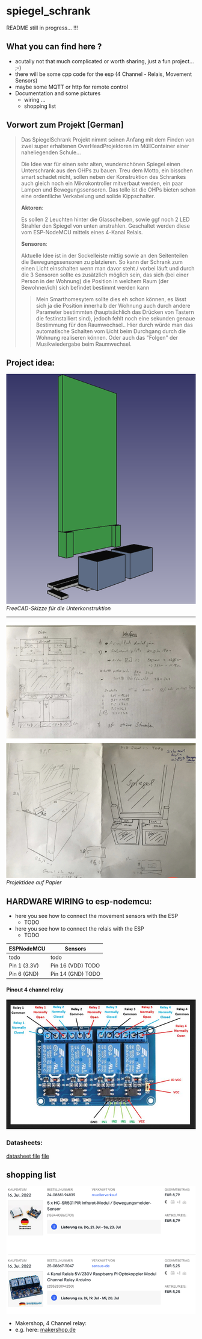 # spiegel_schrank

README still in progress... !!!

## What you can find here ?
- acutally not that much complicated or worth sharing, just a fun project...  ;-)
- there will be some cpp code for the esp (4 Channel - Relais, Movement Sensors)
- maybe some MQTT or http for remote control
- Documentation and some pictures 
    - wiring  ...
    - shopping list

 

## Vorwort zum Projekt [German]
> Das SpiegelSchrank Projekt nimmt seinen Anfang mit dem Finden von zwei super erhaltenen OverHeadProjektoren 
im MüllContainer einer naheliegenden Schule... 
> 
> Die Idee war für einen sehr alten, wunderschönen Spiegel einen Unterschrank aus den OHPs zu bauen.
> Treu dem Motto, ein bisschen smart schadet nicht, sollen neben der Konstruktion des Schrankes auch gleich noch
> ein Mikrokontroller mitverbaut werden, ein paar Lampen und Bewegungssensoren. 
> Das tolle ist die OHPs bieten schon eine ordentliche Verkabelung und solide Kippschalter.
> 
>**Aktoren**:
>
> Es sollen 2 Leuchten hinter die Glasscheiben, sowie ggf noch 2 LED Strahler den Spiegel von unten anstrahlen.
> Geschaltet werden diese vom ESP-NodeMCU mittels eines 4-Kanal Relais.
> 
> 
> **Sensoren**:
>
> Aktuelle Idee ist in der Sockelleiste mittig sowie an den Seitenteilen die Bewegungssensoren zu platzieren.
> So kann der Schrank zum einen Licht einschalten wenn man davor steht / vorbei läuft und durch die 3 Sensoren
> sollte es zusätzlich möglich sein, das sich (bei einer Person in der Wohnung) die Position in welchem Raum 
> (der Bewohner/ich) sich befindet bestimmt werden kann
>> Mein Smarthomesytem sollte dies eh schon können, es lässt sich ja die Position innerhalb der Wohnung auch durch
>> andere Parameter bestimmten (hauptsächlich das Drücken von Tastern die festinstalliert sind), jedoch fehlt noch
>> eine sekunden genaue Bestimmung für den Raumwechsel.. Hier durch würde man das automatische Schalten vom Licht beim Durchgang durch die Wohnung
>> realiseren können. Oder auch das "Folgen" der Musikwiedergabe beim Raumwechsel. 
 




## Project idea:
![grafik](./_resources/cad_raw.png)
*FreeCAD-Skizze für die Unterkonstruktion*

---


![grafik](./_resources/e4cee79d463a49f4a57645cde49c1120.jpg)
*Projektidee auf Papier*





## HARDWARE WIRING to esp-nodemcu:

- here you see how to connect the movement sensors with the ESP
    - TODO
- here you see how to connect the relais  with the ESP
    - TODO    

| ESPNodeMCU | Sensors |
| --- | --- |
|   todo    | todo  |
| Pin 1 (3.3V) | Pin 16 (VDD) TODO |
| Pin 6 (GND) | Pin 14 (GND) TODO |


#### Pinout 4 channel relay
![grafik](./_resources/pinout_4Channel_relay.png)


### Datasheets:
[datasheet file](./_resources/datasheets/4-kanal-relais.pdf)
[file](./_resources/datasheets/sr501_pir_movement_sensor.pdf)


## shopping list

![grafik](./_resources/ebay_articles.png)

- Makershop, 4 Channel relay: 
- e.g. here: [makershop.de](https://www.makershop.de/module/relais/4-kanal-relais/)

